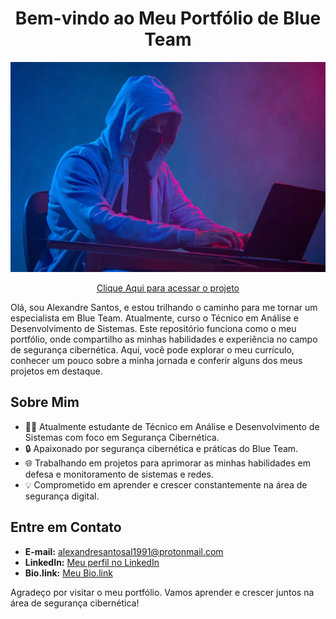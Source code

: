 <h1 align="center">Bem-vindo ao Meu Portfólio de Blue Team</h1>

<p align="center">
  <img src="assets/img/red-team-blue-team-curitiba-1-1024x683.jpg.webp" alt="Red Team Blue Team">
</p>

<p align="center">
  <a href="https://alexandresantos.vercel.app" target="_blank">Clique Aqui para acessar o projeto</a>
</p>


Olá, sou Alexandre Santos, e estou trilhando o caminho para me tornar um especialista em Blue Team. Atualmente, curso o Técnico em Análise e Desenvolvimento de Sistemas. Este repositório funciona como o meu portfólio, onde compartilho as minhas habilidades e experiência no campo de segurança cibernética. Aqui, você pode explorar o meu currículo, conhecer um pouco sobre a minha jornada e conferir alguns dos meus projetos em destaque.

## Sobre Mim

- 👨‍💻 Atualmente estudante de Técnico em Análise e Desenvolvimento de Sistemas com foco em Segurança Cibernética.
- 🔒 Apaixonado por segurança cibernética e práticas do Blue Team.
- 🌐 Trabalhando em projetos para aprimorar as minhas habilidades em defesa e monitoramento de sistemas e redes.
- 💡 Comprometido em aprender e crescer constantemente na área de segurança digital.

## Entre em Contato

- **E-mail:** [alexandresantosal1991@protonmail.com](mailto:alexandresantosal1991@protonmail.com)
- **LinkedIn:** [Meu perfil no LinkedIn](https://www.linkedin.com/in/alexandresantosal/)
- **Bio.link:** [Meu Bio.link](https://linktr.ee/alexandresantosal)

Agradeço por visitar o meu portfólio. Vamos aprender e crescer juntos na área de segurança cibernética!
